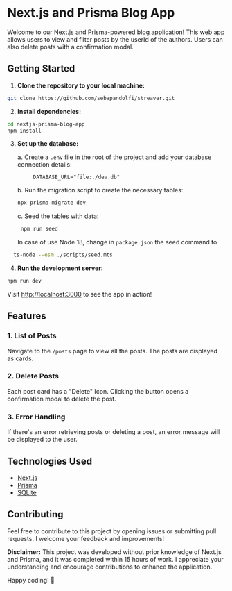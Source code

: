 # Next.js and Prisma Blog App

Welcome to our Next.js and Prisma-powered blog application! This web app allows users to view and filter posts by the userId of the authors. Users can also delete posts with a confirmation modal.

## Getting Started

1. **Clone the repository to your local machine:**

```bash
git clone https://github.com/sebapandolfi/streaver.git
```

2. **Install dependencies:**

```bash
cd nextjs-prisma-blog-app
npm install
```

3. **Set up the database:**

   a. Create a `.env` file in the root of the project and add your database connection details:

   ```env
        DATABASE_URL="file:./dev.db"
   ```

   b. Run the migration script to create the necessary tables:

   ```bash
   npx prisma migrate dev
   ```

   c. Seed the tables with data:

   ```bash
    npm run seed
   ```
    In case of use Node 18, change in `package.json` the seed command to
  ```bash
    ts-node --esm ./scripts/seed.mts
   ```

4. **Run the development server:**

```bash
npm run dev
```

Visit [http://localhost:3000](http://localhost:3000) to see the app in action!

## Features

### 1. List of Posts

Navigate to the `/posts` page to view all the posts. The posts are displayed as cards.

### 2. Delete Posts

Each post card has a "Delete" Icon. Clicking the button opens a confirmation modal to delete the post.

### 3. Error Handling

If there's an error retrieving posts or deleting a post, an error message will be displayed to the user.

## Technologies Used

- [Next.js](https://nextjs.org/)
- [Prisma](https://www.prisma.io/)
- [SQLite](https://www.sqlite.org/)

## Contributing

Feel free to contribute to this project by opening issues or submitting pull requests. I welcome your feedback and improvements!

**Disclaimer:** This project was developed without prior knowledge of Next.js and Prisma, and it was completed within 15 hours of work. I appreciate your understanding and encourage contributions to enhance the application.

Happy coding! 🚀


